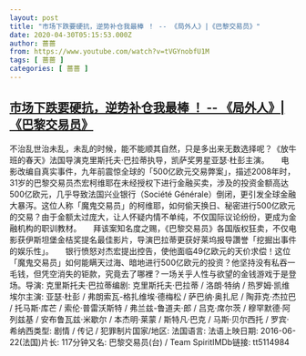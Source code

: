 ```yaml
---
layout: post
title: "市场下跌要硬抗，逆势补仓我最棒 ！ -- 《局外人》|《巴黎交易员》"
date: 2020-04-30T05:15:53.000Z
author: 蔷蔷
from: https://www.youtube.com/watch?v=tVGYnobfU1M
tags: [ 蔷蔷 ]
categories: [ 蔷蔷 ]
---
```

<!--1588223753000-->
[市场下跌要硬抗，逆势补仓我最棒 ！ -- 《局外人》|《巴黎交易员》](https://www.youtube.com/watch?v=tVGYnobfU1M)
------

<div>
不治乱世治未乱，未乱的时候，能不能顺其自然，只是多出来无数选择呢？《放牛班的春天》法国导演克里斯托夫·巴拉蒂执导，凯萨奖男星亚瑟·杜彭主演。　　电影改编自真实事件，九年前震惊全球的「500亿欧元交易弊案」，描述2008年时，31岁的巴黎交易员杰宏柯维耶在未经授权下进行金融买卖，涉及的投资金额高达500亿欧元，几乎导致法国兴业银行（Société Générale）倒闭，更引发全球金融大暴泻。这位人称「魔鬼交易员」的柯维耶，如何偷天换日、秘密进行500亿欧元的交易？由于金额太过庞大，让人怀疑内情不单纯，不仅国际议论纷纷，更成为金融机构的职训教材。　　拜该案知名度之赐，《巴黎交易员》各国版权狂卖，不仅电影获伊斯坦堡金桔奖提名最佳影片，导演巴拉蒂更获好莱坞报导讚誉「挖掘出事件的娱乐性」。　　银行愤怒对杰宏提出控告，使他面临49亿欧元的天价求偿！这位「魔鬼交易员」如何能瞒天过海、暗地进行500亿欧元的投资？他坚持没有私吞一毛钱，但凭空消失的钜款，究竟去了哪裡？一场关乎人性与欲望的金钱游戏于是登场。导演: 克里斯托夫·巴拉蒂编剧: 克里斯托夫·巴拉蒂 / 洛朗·特纳 / 热罗姆·凯维埃尔主演: 亚瑟·杜彭 / 弗朗索瓦-格扎维埃·德梅松 / 萨巴纳·奥扎尼 / 陶菲克·杰拉巴 / 托马斯·库芒 / 索伦·普雷沃斯特 / 弗兰兹-鲁道夫·郎 / 吕克·席尔茨 / 穆罕默德·阿列兹基 / 安布鲁瓦兹·米歇尔 / 本杰明·莱蒙 / 斯特凡·巴克 / 马斯·贝尔西托 / 罗宾·希纳西类型: 剧情 / 传记 / 犯罪制片国家/地区: 法国语言: 法语上映日期: 2016-06-22(法国)片长: 117分钟又名: 巴黎交易员(台) / Team SpiritIMDb链接: tt5114984
</div>
